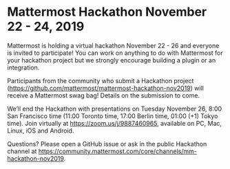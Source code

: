# Mattermost Hackathon November 22 - 24, 2019

Mattermost is holding a virtual hackathon November 22 - 26 and everyone is invited to participate! You can work on anything to do with Mattermost for your hackathon project but we strongly encourage building a plugin or an integration.

Participants from the community who submit a Hackathon project (https://github.com/mattermost/mattermost-hackathon-nov2019) will receive a Mattermost swag bag! Details on the submission to come.

We’ll end the Hackathon with presentations on Tuesday November 26, 8:00 San Francisco time (11:00 Toronto time, 17:00 Berlin time, 01:00 (+1) Tokyo time). Join virtually at https://zoom.us/j/9887460965, available on PC, Mac, Linux, iOS and Android.

Questions? Please open a GitHub issue or ask in the public Hackathon channel at https://community.mattermost.com/core/channels/mm-hackathon-nov2019.
